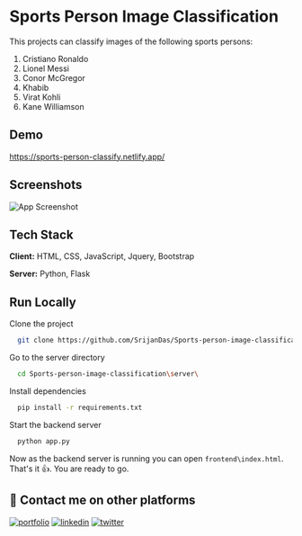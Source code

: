 
# Sports Person Image Classification
This projects can classify images of the following sports persons:
1. Cristiano Ronaldo
2. Lionel Messi
3. Conor McGregor
4. Khabib
5. Virat Kohli
6. Kane Williamson


## Demo

https://sports-person-classify.netlify.app/

  
## Screenshots

![App Screenshot](https://via.placeholder.com/468x300?text=App+Screenshot+Here)

  
## Tech Stack

**Client:** HTML, CSS, JavaScript, Jquery, Bootstrap

**Server:** Python, Flask

  
## Run Locally

Clone the project

```bash
  git clone https://github.com/SrijanDas/Sports-person-image-classification.git
```

Go to the server directory

```bash
  cd Sports-person-image-classification\server\
```

Install dependencies

```bash
  pip install -r requirements.txt
```

Start the backend server

```bash
  python app.py
```

Now as the backend server is running you can open `frontend\index.html`.  
That's it 👍. You are ready to go.

  
## 🔗 Contact me on other platforms
[![portfolio](https://img.shields.io/badge/my_portfolio-000?style=for-the-badge&logo=ko-fi&logoColor=white)](https://katherinempeterson.com/)
[![linkedin](https://img.shields.io/badge/linkedin-0A66C2?style=for-the-badge&logo=linkedin&logoColor=white)](https://www.linkedin.com/)
[![twitter](https://img.shields.io/badge/twitter-1DA1F2?style=for-the-badge&logo=twitter&logoColor=white)](https://twitter.com/)

  
